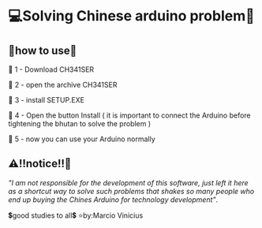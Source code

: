 # 💻Solving Chinese arduino problem👾

## 🔨how to use🔧

🔹 1 - Download CH341SER

🔸 2 - open the archive CH341SER

🔹 3 - install SETUP.EXE

🔸 4 - Open the button Install ( it is important to connect the Arduino before tightening the bhutan to solve the problem )

🔹 5 - now you can use your Arduino normally

## ⚠️‼️notice‼️🚫

*"I am not responsible for the development of this software, just left it here as a shortcut way to solve such problems that shakes so many people who end up buying the Chines Arduino for technology development"*.



💲good studies to all💲
⭐by:Marcio Vinicius
